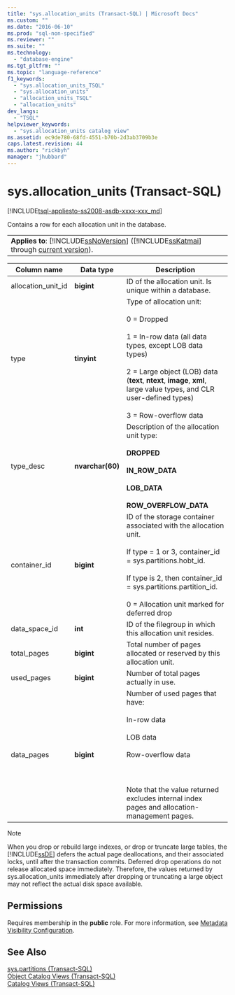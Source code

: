 ```yaml
---
title: "sys.allocation_units (Transact-SQL) | Microsoft Docs"
ms.custom: ""
ms.date: "2016-06-10"
ms.prod: "sql-non-specified"
ms.reviewer: ""
ms.suite: ""
ms.technology: 
  - "database-engine"
ms.tgt_pltfrm: ""
ms.topic: "language-reference"
f1_keywords: 
  - "sys.allocation_units_TSQL"
  - "sys.allocation_units"
  - "allocation_units_TSQL"
  - "allocation_units"
dev_langs: 
  - "TSQL"
helpviewer_keywords: 
  - "sys.allocation_units catalog view"
ms.assetid: ec9de780-68fd-4551-b70b-2d3ab3709b3e
caps.latest.revision: 44
ms.author: "rickbyh"
manager: "jhubbard"
---
```

# sys.allocation_units (Transact-SQL)
[!INCLUDE[tsql-appliesto-ss2008-asdb-xxxx-xxx_md](../../../relational-databases/import-export/includes/tsql-appliesto-ss2008-asdb-xxxx-xxx-md.md)]

  Contains a row for each allocation unit in the database.  
  
||  
|-|  
|**Applies to**: [!INCLUDE[ssNoVersion](../../../advanced-analytics/r-services/includes/ssnoversion-md.md)] ([!INCLUDE[ssKatmai](../../../analysis-services/data-mining/includes/sskatmai-md.md)] through [current version](http://go.microsoft.com/fwlink/p/?LinkId=299658)).|  
  
|Column name|Data type|Description|  
|-----------------|---------------|-----------------|  
|allocation_unit_id|**bigint**|ID of the allocation unit. Is unique within a database.|  
|type|**tinyint**|Type of allocation unit:<br /><br /> 0 = Dropped<br /><br /> 1 = In-row data (all data types, except LOB data types)<br /><br /> 2 = Large object (LOB) data (**text**, **ntext**, **image**, **xml**, large value types, and CLR user-defined types)<br /><br /> 3 = Row-overflow data|  
|type_desc|**nvarchar(60)**|Description of the allocation unit type:<br /><br /> **DROPPED**<br /><br /> **IN_ROW_DATA**<br /><br /> **LOB_DATA**<br /><br /> **ROW_OVERFLOW_DATA**|  
|container_id|**bigint**|ID of the storage container associated with the allocation unit.<br /><br /> If type = 1 or 3, container_id = sys.partitions.hobt_id.<br /><br /> If type is 2, then container_id = sys.partitions.partition_id.<br /><br /> 0 = Allocation unit marked for deferred drop|  
|data_space_id|**int**|ID of the filegroup in which this allocation unit resides.|  
|total_pages|**bigint**|Total number of pages allocated or reserved by this allocation unit.|  
|used_pages|**bigint**|Number of total pages actually in use.|  
|data_pages|**bigint**|Number of used pages that have:<br /><br /> In-row data<br /><br /> LOB data<br /><br /> Row-overflow data<br /><br /> <br /><br /> Note that the value returned excludes internal index pages and allocation-management pages.|  
  
> [!NOTE]  
>  When you drop or rebuild large indexes, or drop or truncate large tables, the [!INCLUDE[ssDE](../../../analysis-services/instances/install/windows/includes/ssde-md.md)] defers the actual page deallocations, and their associated locks, until after the transaction commits. Deferred drop operations do not release allocated space immediately. Therefore, the values returned by sys.allocation_units immediately after dropping or truncating a large object may not reflect the actual disk space available.  
  
## Permissions  
 Requires membership in the **public** role. For more information, see [Metadata Visibility Configuration](../../../relational-databases/security/metadata-visibility-configuration.md).  
  
## See Also  
 [sys.partitions &#40;Transact-SQL&#41;](../../../relational-databases/reference/system-catalog-views/sys.partitions-transact-sql.md)   
 [Object Catalog Views &#40;Transact-SQL&#41;](../../../relational-databases/reference/system-catalog-views/object-catalog-views-transact-sql.md)   
 [Catalog Views &#40;Transact-SQL&#41;](../../../relational-databases/reference/system-catalog-views/catalog-views-transact-sql.md)  
  
  